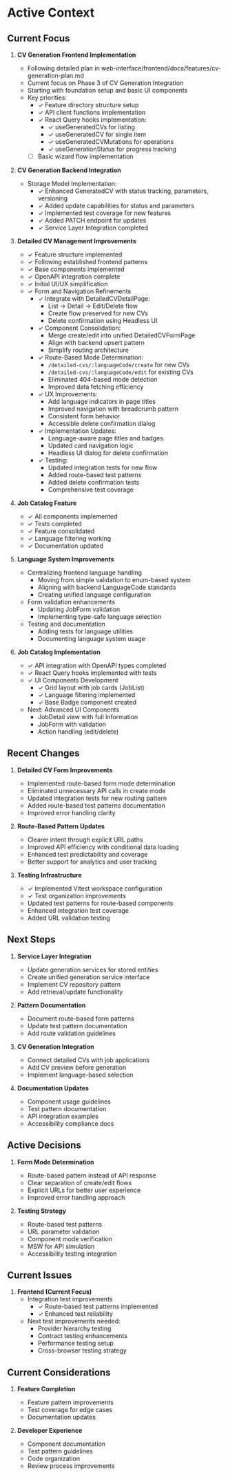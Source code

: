 # Active Context

## Current Focus

1. **CV Generation Frontend Implementation**
   - Following detailed plan in web-interface/frontend/docs/features/cv-generation-plan.md
   - Current focus on Phase 3 of CV Generation Integration
   - Starting with foundation setup and basic UI components
   - Key priorities:
     - ✓ Feature directory structure setup
     - ✓ API client functions implementation
     - ✓ React Query hooks implementation:
       - ✓ useGeneratedCVs for listing
       - ✓ useGeneratedCV for single item
       - ✓ useGeneratedCVMutations for operations
       - ✓ useGenerationStatus for progress tracking
     - [ ] Basic wizard flow implementation

2. **CV Generation Backend Integration**
   - Storage Model Implementation:
     - ✓ Enhanced GeneratedCV with status tracking, parameters, versioning
     - ✓ Added update capabilities for status and parameters
     - ✓ Implemented test coverage for new features
     - ✓ Added PATCH endpoint for updates
     - ✓ Service Layer Integration completed

2. **Detailed CV Management Improvements**
   - ✓ Feature structure implemented
   - ✓ Following established frontend patterns
   - ✓ Base components implemented
   - ✓ OpenAPI integration complete
   - ✓ Initial UI/UX simplification
   - ✓ Form and Navigation Refinements
     - ✓ Integrate with DetailedCVDetailPage:
       - List → Detail → Edit/Delete flow
       - Create flow preserved for new CVs
       - Delete confirmation using Headless UI
     - ✓ Component Consolidation:
       - Merge create/edit into unified DetailedCVFormPage
       - Align with backend upsert pattern
       - Simplify routing architecture
     - ✓ Route-Based Mode Determination:
       - `/detailed-cvs/:languageCode/create` for new CVs
       - `/detailed-cvs/:languageCode/edit` for existing CVs
       - Eliminated 404-based mode detection
       - Improved data fetching efficiency
     - ✓ UX Improvements:
       - Add language indicators in page titles
       - Improved navigation with breadcrumb pattern
       - Consistent form behavior
       - Accessible delete confirmation dialog
     - ✓ Implementation Updates:
       - Language-aware page titles and badges
       - Updated card navigation logic
       - Headless UI dialog for delete confirmation
     - ✓ Testing:
       - Updated integration tests for new flow
       - Added route-based test patterns
       - Added delete confirmation tests
       - Comprehensive test coverage

2. **Job Catalog Feature**
   - ✓ All components implemented
   - ✓ Tests completed
   - ✓ Feature consolidated
   - ✓ Language filtering working
   - ✓ Documentation updated

3. **Language System Improvements**
   - Centralizing frontend language handling
     - Moving from simple validation to enum-based system
     - Aligning with backend LanguageCode standards
     - Creating unified language configuration
   - Form validation enhancements
     - Updating JobForm validation
     - Implementing type-safe language selection
   - Testing and documentation
     - Adding tests for language utilities
     - Documenting language system usage

2. **Job Catalog Implementation**
   - ✓ API integration with OpenAPI types completed
   - ✓ React Query hooks implemented with tests
   - ✓ UI Components Development
     - ✓ Grid layout with job cards (JobList)
     - ✓ Language filtering implemented
     - ✓ Base Badge component created
   - Next: Advanced UI Components
     - JobDetail view with full information
     - JobForm with validation
     - Action handling (edit/delete)

## Recent Changes

1. **Detailed CV Form Improvements**
   - Implemented route-based form mode determination
   - Eliminated unnecessary API calls in create mode
   - Updated integration tests for new routing pattern
   - Added route-based test patterns documentation
   - Improved error handling clarity

2. **Route-Based Pattern Updates**
   - Clearer intent through explicit URL paths
   - Improved API efficiency with conditional data loading
   - Enhanced test predictability and coverage
   - Better support for analytics and user tracking

3. **Testing Infrastructure**
   - ✓ Implemented Vitest workspace configuration
   - ✓ Test organization improvements
   - Updated test patterns for route-based components
   - Enhanced integration test coverage
   - Added URL validation testing

## Next Steps

1. **Service Layer Integration**
   - Update generation services for stored entities
   - Create unified generation service interface
   - Implement CV repository pattern
   - Add retrieval/update functionality

2. **Pattern Documentation**
   - Document route-based form patterns
   - Update test pattern documentation
   - Add route validation guidelines

3. **CV Generation Integration**
   - Connect detailed CVs with job applications
   - Add CV preview before generation
   - Implement language-based selection

4. **Documentation Updates**
   - Component usage guidelines
   - Test pattern documentation
   - API integration examples
   - Accessibility compliance docs

## Active Decisions

1. **Form Mode Determination**
   - Route-based pattern instead of API response
   - Clear separation of create/edit flows
   - Explicit URLs for better user experience
   - Improved error handling approach

2. **Testing Strategy**
   - Route-based test patterns
   - URL parameter validation
   - Component mode verification
   - MSW for API simulation
   - Accessibility testing integration

## Current Issues

1. **Frontend (Current Focus)**
   - Integration test improvements
     - ✓ Route-based test patterns implemented
     - ✓ Enhanced test reliability
   - Next test improvements needed:
     - Provider hierarchy testing
     - Contract testing enhancements
     - Performance testing setup
     - Cross-browser testing strategy

## Current Considerations

1. **Feature Completion**
   - Feature pattern improvements
   - Test coverage for edge cases
   - Documentation updates

2. **Developer Experience**
   - Component documentation
   - Test pattern guidelines
   - Code organization
   - Review process improvements
